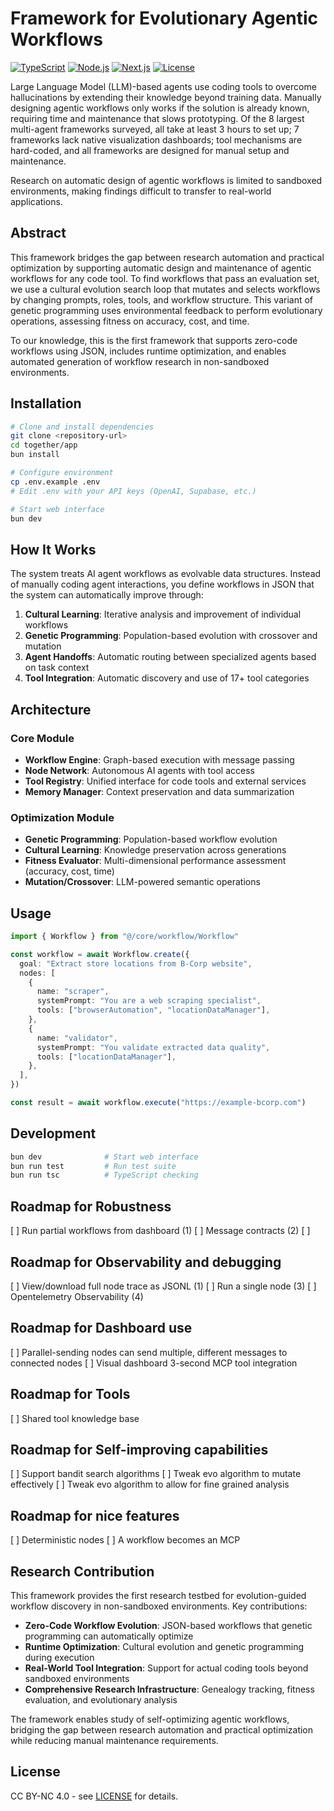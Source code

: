 # Framework for Evolutionary Agentic Workflows

[![TypeScript](https://img.shields.io/badge/TypeScript-5+-blue)](https://www.typescriptlang.org/)
[![Node.js](https://img.shields.io/badge/Node.js-18+-green)](https://nodejs.org/)
[![Next.js](https://img.shields.io/badge/Next.js-15+-black)](https://nextjs.org/)
[![License](https://img.shields.io/badge/License-MIT-yellow.svg)](LICENSE)

Large Language Model (LLM)-based agents use coding tools to overcome hallucinations by extending their knowledge beyond training data. Manually designing agentic workflows only works if the solution is already known, requiring time and maintenance that slows prototyping. Of the 8 largest multi-agent frameworks surveyed, all take at least 3 hours to set up; 7 frameworks lack native visualization dashboards; tool mechanisms are hard-coded, and all frameworks are designed for manual setup and maintenance.

Research on automatic design of agentic workflows is limited to sandboxed environments, making findings difficult to transfer to real-world applications.

## Abstract

This framework bridges the gap between research automation and practical optimization by supporting automatic design and maintenance of agentic workflows for any code tool. To find workflows that pass an evaluation set, we use a cultural evolution search loop that mutates and selects workflows by changing prompts, roles, tools, and workflow structure. This variant of genetic programming uses environmental feedback to perform evolutionary operations, assessing fitness on accuracy, cost, and time.

To our knowledge, this is the first framework that supports zero-code workflows using JSON, includes runtime optimization, and enables automated generation of workflow research in non-sandboxed environments.

## Installation

```bash
# Clone and install dependencies
git clone <repository-url>
cd together/app
bun install

# Configure environment
cp .env.example .env
# Edit .env with your API keys (OpenAI, Supabase, etc.)

# Start web interface
bun dev
```

## How It Works

The system treats AI agent workflows as evolvable data structures. Instead of manually coding agent interactions, you define workflows in JSON that the system can automatically improve through:

1. **Cultural Learning**: Iterative analysis and improvement of individual workflows
2. **Genetic Programming**: Population-based evolution with crossover and mutation
3. **Agent Handoffs**: Automatic routing between specialized agents based on task context
4. **Tool Integration**: Automatic discovery and use of 17+ tool categories

## Architecture

### Core Module

- **Workflow Engine**: Graph-based execution with message passing
- **Node Network**: Autonomous AI agents with tool access
- **Tool Registry**: Unified interface for code tools and external services
- **Memory Manager**: Context preservation and data summarization

### Optimization Module

- **Genetic Programming**: Population-based workflow evolution
- **Cultural Learning**: Knowledge preservation across generations
- **Fitness Evaluator**: Multi-dimensional performance assessment (accuracy, cost, time)
- **Mutation/Crossover**: LLM-powered semantic operations

## Usage

```typescript
import { Workflow } from "@/core/workflow/Workflow"

const workflow = await Workflow.create({
  goal: "Extract store locations from B-Corp website",
  nodes: [
    {
      name: "scraper",
      systemPrompt: "You are a web scraping specialist",
      tools: ["browserAutomation", "locationDataManager"],
    },
    {
      name: "validator",
      systemPrompt: "You validate extracted data quality",
      tools: ["locationDataManager"],
    },
  ],
})

const result = await workflow.execute("https://example-bcorp.com")
```

## Development

```bash
bun dev              # Start web interface
bun run test         # Run test suite
bun run tsc          # TypeScript checking
```

## Roadmap for Robustness

[ ] Run partial workflows from dashboard (1)
[ ] Message contracts (2)
[ ]

## Roadmap for Observability and debugging

[ ] View/download full node trace as JSONL (1)
[ ] Run a single node (3)
[ ] Opentelemetry Observability (4)

## Roadmap for Dashboard use

[ ] Parallel-sending nodes can send multiple, different messages to connected nodes
[ ] Visual dashboard 3-second MCP tool integration

## Roadmap for Tools

[ ] Shared tool knowledge base

## Roadmap for Self-improving capabilities

[ ] Support bandit search algorithms
[ ] Tweak evo algorithm to mutate effectively
[ ] Tweak evo algorithm to allow for fine grained analysis

## Roadmap for nice features

[ ] Deterministic nodes
[ ] A workflow becomes an MCP

## Research Contribution

This framework provides the first research testbed for evolution-guided workflow discovery in non-sandboxed environments. Key contributions:

- **Zero-Code Workflow Evolution**: JSON-based workflows that genetic programming can automatically optimize
- **Runtime Optimization**: Cultural evolution and genetic programming during execution
- **Real-World Tool Integration**: Support for actual coding tools beyond sandboxed environments
- **Comprehensive Research Infrastructure**: Genealogy tracking, fitness evaluation, and evolutionary analysis

The framework enables study of self-optimizing agentic workflows, bridging the gap between research automation and practical optimization while reducing manual maintenance requirements.

## License

CC BY-NC 4.0 - see [LICENSE](LICENSE) for details.
